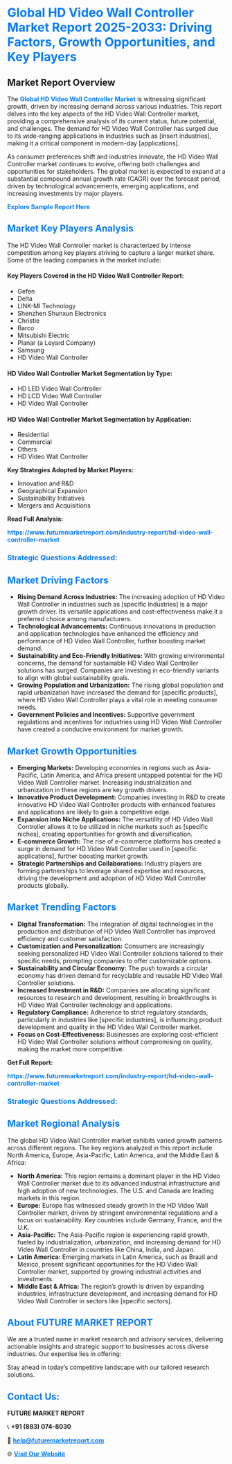 <h1 style="color: #007BFF;">Global HD Video Wall Controller Market Report 2025-2033: Driving Factors, Growth Opportunities, and Key Players</h1>

<section id="overview">
<h2>Market Report Overview</h2>
<p>The <a href="https://www.futuremarketreport.com/industry-report/hd-video-wall-controller-market" style="color: #007BFF; text-decoration: none;"><strong>Global HD Video Wall Controller Market</strong></a> is witnessing significant growth, driven by increasing demand across various industries. This report delves into the key aspects of the HD Video Wall Controller market, providing a comprehensive analysis of its current status, future potential, and challenges. The demand for HD Video Wall Controller has surged due to its wide-ranging applications in industries such as [insert industries], making it a critical component in modern-day [applications].</p>
<p>As consumer preferences shift and industries innovate, the HD Video Wall Controller market continues to evolve, offering both challenges and opportunities for stakeholders. The global market is expected to expand at a substantial compound annual growth rate (CAGR) over the forecast period, driven by technological advancements, emerging applications, and increasing investments by major players.</p>
</section>

<section id="overview">
<p><a href="https://www.futuremarketreport.com/request-sample/reportId=100026" style="color: #007BFF; text-decoration: none;"><strong>Explore Sample Report Here</strong></a></p>
</section>

<section id="key-players">
<h2 style="color: #007BFF;">Market Key Players Analysis</h2>
<p>The HD Video Wall Controller market is characterized by intense competition among key players striving to capture a larger market share. Some of the leading companies in the market include:</p>
<h4>Key Players Covered in the HD Video Wall Controller Report:</h4>
<ul><li>Gefen</li><li>Delta</li><li>LINK-MI Technology</li><li>Shenzhen Shunxun Electronics</li><li>Christie</li><li>Barco</li><li>Mitsubishi Electric</li><li>Planar (a Leyard Company)</li><li>Samsung</li><li>HD Video Wall Controller</li></ul>
<h4>HD Video Wall Controller Market Segmentation by Type:</h4>
<ul><li>HD LED Video Wall Controller</li><li>HD LCD Video Wall Controller</li><li>HD Video Wall Controller</li></ul>

<h4>HD Video Wall Controller Market Segmentation by Application:</h4>
<ul><li>Residential</li><li>Commercial</li><li>Others</li><li>HD Video Wall Controller</li></ul>
<p><strong>Key Strategies Adopted by Market Players:</strong></p>
<ul>
<li>Innovation and R&D</li>
<li>Geographical Expansion</li>
<li>Sustainability Initiatives</li>
<li>Mergers and Acquisitions</li>
</ul>
</section>

<section>
<p><strong>Read Full Analysis: </strong></p><a href="https://www.futuremarketreport.com/industry-report/hd-video-wall-controller-market" style="color: #007BFF; text-decoration: none;"><strong>https://www.futuremarketreport.com/industry-report/hd-video-wall-controller-market</strong></a>
<h3 style="color: #007BFF;">Strategic Questions Addressed:</h3>
</section>

<section id="driving-factors">
<h2 style="color: #007BFF;">Market Driving Factors</h2>
<ul>
<li><strong>Rising Demand Across Industries:</strong> The increasing adoption of HD Video Wall Controller in industries such as [specific industries] is a major growth driver. Its versatile applications and cost-effectiveness make it a preferred choice among manufacturers.</li>
<li><strong>Technological Advancements:</strong> Continuous innovations in production and application technologies have enhanced the efficiency and performance of HD Video Wall Controller, further boosting market demand.</li>
<li><strong>Sustainability and Eco-Friendly Initiatives:</strong> With growing environmental concerns, the demand for sustainable HD Video Wall Controller solutions has surged. Companies are investing in eco-friendly variants to align with global sustainability goals.</li>
<li><strong>Growing Population and Urbanization:</strong> The rising global population and rapid urbanization have increased the demand for [specific products], where HD Video Wall Controller plays a vital role in meeting consumer needs.</li>
<li><strong>Government Policies and Incentives:</strong> Supportive government regulations and incentives for industries using HD Video Wall Controller have created a conducive environment for market growth.</li>
</ul>
</section>

<section id="growth-opportunities">
<h2 style="color: #007BFF;">Market Growth Opportunities</h2>
<ul>
<li><strong>Emerging Markets:</strong> Developing economies in regions such as Asia-Pacific, Latin America, and Africa present untapped potential for the HD Video Wall Controller market. Increasing industrialization and urbanization in these regions are key growth drivers.</li>
<li><strong>Innovative Product Development:</strong> Companies investing in R&D to create innovative HD Video Wall Controller products with enhanced features and applications are likely to gain a competitive edge.</li>
<li><strong>Expansion into Niche Applications:</strong> The versatility of HD Video Wall Controller allows it to be utilized in niche markets such as [specific niches], creating opportunities for growth and diversification.</li>
<li><strong>E-commerce Growth:</strong> The rise of e-commerce platforms has created a surge in demand for HD Video Wall Controller used in [specific applications], further boosting market growth.</li>
<li><strong>Strategic Partnerships and Collaborations:</strong> Industry players are forming partnerships to leverage shared expertise and resources, driving the development and adoption of HD Video Wall Controller products globally.</li>
</ul>
</section>

<section id="trending-factors">
<h2 style="color: #007BFF;">Market Trending Factors</h2>
<ul>
<li><strong>Digital Transformation:</strong> The integration of digital technologies in the production and distribution of HD Video Wall Controller has improved efficiency and customer satisfaction.</li>
<li><strong>Customization and Personalization:</strong> Consumers are increasingly seeking personalized HD Video Wall Controller solutions tailored to their specific needs, prompting companies to offer customizable options.</li>
<li><strong>Sustainability and Circular Economy:</strong> The push towards a circular economy has driven demand for recyclable and reusable HD Video Wall Controller solutions.</li>
<li><strong>Increased Investment in R&D:</strong> Companies are allocating significant resources to research and development, resulting in breakthroughs in HD Video Wall Controller technology and applications.</li>
<li><strong>Regulatory Compliance:</strong> Adherence to strict regulatory standards, particularly in industries like [specific industries], is influencing product development and quality in the HD Video Wall Controller market.</li>
<li><strong>Focus on Cost-Effectiveness:</strong> Businesses are exploring cost-efficient HD Video Wall Controller solutions without compromising on quality, making the market more competitive.</li>
</ul>
</section>

<section>
<p><strong>Get Full Report: </strong></p><a href="https://www.futuremarketreport.com/industry-report/hd-video-wall-controller-market" style="color: #007BFF; text-decoration: none;"><strong>https://www.futuremarketreport.com/industry-report/hd-video-wall-controller-market</strong></a>
<h3 style="color: #007BFF;">Strategic Questions Addressed:</h3>
</section>


<section id="regional-analysis">
<h2 style="color: #007BFF;">Market Regional Analysis</h2>
<p>The global HD Video Wall Controller market exhibits varied growth patterns across different regions. The key regions analyzed in this report include North America, Europe, Asia-Pacific, Latin America, and the Middle East & Africa:</p>
<ul>
<li><strong>North America:</strong> This region remains a dominant player in the HD Video Wall Controller market due to its advanced industrial infrastructure and high adoption of new technologies. The U.S. and Canada are leading markets in this region.</li>
<li><strong>Europe:</strong> Europe has witnessed steady growth in the HD Video Wall Controller market, driven by stringent environmental regulations and a focus on sustainability. Key countries include Germany, France, and the U.K.</li>
<li><strong>Asia-Pacific:</strong> The Asia-Pacific region is experiencing rapid growth, fueled by industrialization, urbanization, and increasing demand for HD Video Wall Controller in countries like China, India, and Japan.</li>
<li><strong>Latin America:</strong> Emerging markets in Latin America, such as Brazil and Mexico, present significant opportunities for the HD Video Wall Controller market, supported by growing industrial activities and investments.</li>
<li><strong>Middle East & Africa:</strong> The region’s growth is driven by expanding industries, infrastructure development, and increasing demand for HD Video Wall Controller in sectors like [specific sectors].</li>
</ul>
</section>

<footer>
<h2 style="color: #007BFF;">About FUTURE MARKET REPORT</h2>
<p>We are a trusted name in market research and advisory services, delivering actionable insights and strategic support to businesses across diverse industries. Our expertise lies in offering:</p>

<p>Stay ahead in today’s competitive landscape with our tailored research solutions.</p>

<h2 style="color: #007BFF;">Contact Us:</h2>
<p><strong>FUTURE MARKET REPORT</strong></p>
<p>📞 <strong>+91 (883) 074-8030</strong></p>
<p>📧 <strong><a href="mailto:help@futuremarketreport.com" style="color: #007BFF;">help@futuremarketreport.com</a></strong></p>
<p>🌐 <strong><a href="https://www.futuremarketreport.com/" style="color: #007BFF;">Visit Our Website</a></strong></p>
</footer>
